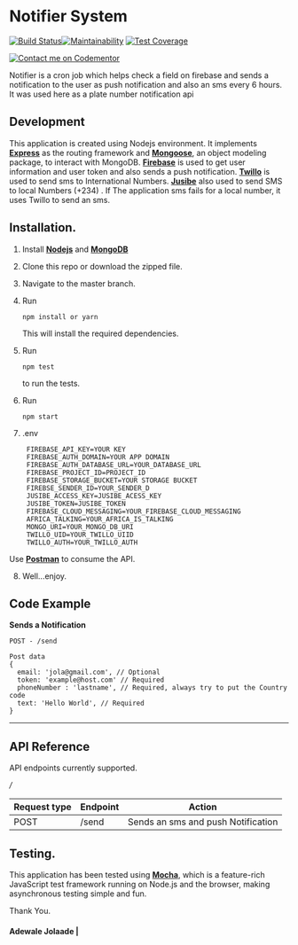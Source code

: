 # Notifier System
[![Build Status](https://travis-ci.org/jadewale/license-plate.svg?branch=master)](https://travis-ci.org/jadewale/license-plate)[![Maintainability](https://api.codeclimate.com/v1/badges/f7b6527c53e8f3cc2484/maintainability)](https://codeclimate.com/github/jadewale/license-plate/maintainability)    [![Test Coverage](https://api.codeclimate.com/v1/badges/f7b6527c53e8f3cc2484/test_coverage)](https://codeclimate.com/github/jadewale/license-plate/test_coverage)

[![Contact me on Codementor](https://cdn.codementor.io/badges/contact_me_github.svg)](https://www.codementor.io/jolaadeadewale765?utm_source=github&utm_medium=button&utm_term=jolaadeadewale765&utm_campaign=github)


Notifier is a cron job which helps check a field on firebase and sends a notification to the user as push notification and also an sms every 6 hours. It was used here as a plate number notification api

Development
-----------
This application is created using Nodejs environment. It implements [**Express**](http://expressjs.com/) as the routing framework and [**Mongoose**](http://mongoosejs.com/), an object modeling package, to interact with MongoDB. [**Firebase**](https://firebase.google.com/) is used to get user information and user token and also sends a push notification. [**Twillo**](https://twilio.com/) is used to send sms to International Numbers.
[**Jusibe**](https://jusibe.com/) also used to send SMS to local Numbers (+234) . If The application sms fails for a local number, it uses Twillo to send an sms.


Installation.
-------------
1. Install [**Nodejs**](www.nodejs.org) and [**MongoDB**](www.mongodb.org)
2. Clone this repo or download the zipped file.
3. Navigate to the master branch.
4. Run
    ```
    npm install or yarn

    ```
    This will install the required dependencies.

5. Run
    ```
    npm test

    ```
    to run the tests.
  
6. Run
    ```
    npm start

    ```
7. .env
    ```
     FIREBASE_API_KEY=YOUR KEY
     FIREBASE_AUTH_DOMAIN=YOUR APP DOMAIN
     FIREBASE_AUTH_DATABASE_URL=YOUR_DATABASE_URL
     FIREBASE_PROJECT_ID=PROJECT_ID
     FIREBASE_STORAGE_BUCKET=YOUR STORAGE BUCKET
     FIREBSE_SENDER_ID=YOUR_SENDER_D
     JUSIBE_ACCESS_KEY=JUSIBE_ACESS_KEY
     JUSIBE_TOKEN=JUSIBE_TOKEN
     FIREBASE_CLOUD_MESSAGING=YOUR_FIREBASE_CLOUD_MESSAGING
     AFRICA_TALKING=YOUR_AFRICA_IS_TALKING
     MONGO_URI=YOUR_MONGO_DB_URI
     TWILLO_UID=YOUR_TWILLO_UIID
     TWILLO_AUTH=YOUR_TWILLO_AUTH 
    ```
Use [**Postman**](https://www.getpostman.com/) to consume the API.

8. Well...enjoy.

## Code Example

**Sends a Notification**
  ```
  POST - /send

  Post data
  {
    email: 'jola@gmail.com', // Optional
    token: 'example@host.com' // Required
    phoneNumber : 'lastname', // Required, always try to put the Country code
    text: 'Hello World', // Required
  }
  ```

**********

## API Reference

API endpoints currently supported.

_*/*_

Request type | Endpoint | Action 
------------ | -------- | ------
POST | /send | Sends an sms and push Notification



Testing.
--------
This application has been tested using [**Mocha**](https://mochajs.org), which is a feature-rich JavaScript test framework running on Node.js and the browser, making asynchronous testing simple and fun.

Thank You.

#### Adewale Jolaade |
 
